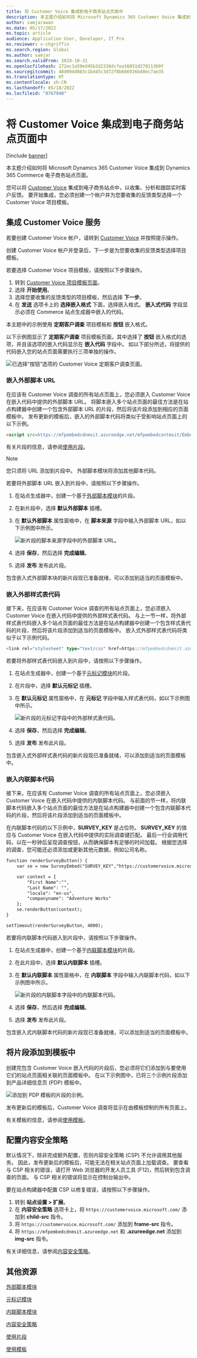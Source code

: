 ```yaml
---
title: 将 Customer Voice 集成到电子商务站点页面中
description: 本主题介绍如何将 Microsoft Dynamics 365 Customer Voice 集成到 Dynamics 365 Commerce 电子商务站点页面。
author: samjarawan
ms.date: 05/17/2022
ms.topic: article
audience: Application User, Developer, IT Pro
ms.reviewer: v-chgriffin
ms.search.region: Global
ms.author: samjar
ms.search.validFrom: 2019-10-31
ms.openlocfilehash: 272ec1a59ed45b2d2336dcfea16051d27011360f
ms.sourcegitcommit: 48d094d083c1bd45c3d72f8b666926b48ec7ae35
ms.translationtype: HT
ms.contentlocale: zh-CN
ms.lasthandoff: 05/18/2022
ms.locfileid: "8767940"
---
```

# <a name="integrate-customer-voice-into-e-commerce-site-pages"></a>将 Customer Voice 集成到电子商务站点页面中

[!include [banner](../includes/banner.md)]

本主题介绍如何将 Microsoft Dynamics 365 Customer Voice 集成到 Dynamics 365 Commerce 电子商务站点页面。

您可以将 [Customer Voice](https://dynamics.microsoft.com/customer-voice/overview/) 集成到电子商务站点中，以收集、分析和跟踪实时客户反馈。 要开始集成，您必须创建一个帐户并为您要收集的反馈类型选择一个 Customer Voice 项目模板。

## <a name="integrate-the-customer-voice-service"></a>集成 Customer Voice 服务

若要创建 Customer Voice 帐户，请转到 [Customer Voice](https://dynamics.microsoft.com/customer-voice/overview/) 并按照提示操作。

创建 Customer Voice 帐户并登录后，下一步是为您要收集的反馈类型选择项目模板。

若要选择 Customer Voice 项目模板，请按照以下步骤操作。

1. 转到 [Customer Voice 项目模板页面](https://customervoice.microsoft.com/Pages/ProjectPage.aspx)。
1. 选择 **开始使用**。
1. 选择您要收集的反馈类型的项目模板，然后选择 **下一步**。
1. 在 **发送** 选项卡上的 **选择嵌入格式** 下面，选择嵌入格式。 **嵌入式代码** 字段显示必须在 Commerce 站点生成器中嵌入的代码。

本主题中的示例使用 **定期客户调查** 项目模板和 **按钮** 嵌入格式。

以下示例图显示了 **定期客户调查** 项目模板页面，其中选择了 **按钮** 嵌入格式的选项，并且该选项的嵌入代码显示在 **嵌入代码** 字段中。 如以下部分所述，将提供的代码嵌入您的站点页面需要执行三项单独的操作。

![已选择“按钮”选项的 Customer Voice 定期客户调查页面。](media/customer-voice-integration-1.png)

### <a name="embed-the-external-script-url"></a>嵌入外部脚本 URL

在应该有 Customer Voice 调查的所有站点页面上，您必须嵌入 Customer Voice 在嵌入代码中提供的外部脚本 URL。 将脚本嵌入多个站点页面的最佳方法是在站点构建器中创建一个包含外部脚本 URL 的片段，然后将该片段添加到相应的页面模板中。 发布更新的模板后，嵌入的外部脚本代码将类似于受影响站点页面上的以下示例。

```html
<script src=https://mfpembedcdnmsit.azureedge.net/mfpembedcontmsit/Embed.js type="text/javascript"></script>
```

有关片段的信息，请参阅[使用片段](work-with-fragments.md)。

> [!NOTE]
> 您只须将 URL 添加到片段中。 外部脚本模块将添加其他脚本代码。

若要将外部脚本 URL 嵌入到片段中，请按照以下步骤操作。

1. 在站点生成器中，创建一个基于[外部脚本模块](script-module.md)的片段。
1. 在新片段中，选择 **默认外部脚本** 插槽。
1. 在 **默认外部脚本** 属性窗格中，在 **脚本来源** 字段中输入外部脚本 URL，如以下示例图中所示。

    ![新片段的脚本来源字段中的外部脚本 URL。](media/customer-voice-integration-2.png)

1. 选择 **保存**，然后选择 **完成编辑**。
1. 选择 **发布** 发布此片段。

包含嵌入式外部脚本块的新片段现已准备就绪，可以添加到适当的页面模板中。

### <a name="embed-the-external-style-sheet-code"></a>嵌入外部样式表代码

接下来，在应该有 Customer Voice 调查的所有站点页面上，您必须嵌入 Customer Voice 在嵌入代码中提供的外部样式表代码。 与上一节一样，将外部样式表代码嵌入多个站点页面的最佳方法是在站点构建器中创建一个包含样式表代码的片段，然后将该片段添加到适当的页面模板中。 嵌入式外部样式表代码将类似于以下示例代码。

```typescript
<link rel="stylesheet" type="text/css" href=https://mfpembedcdnmsit.azureedge.net/mfpembedcontmsit/Embed.css />
```

若要将外部样式表代码嵌入到片段中，请按照以下步骤操作。

1. 在站点生成器中，创建一个基于[元标记模块](metatags-module.md)的片段。
1. 在片段中，选择 **默认元标记** 插槽。
1. 在 **默认元标记** 属性窗格中，在 **元标记** 字段中输入样式表代码，如以下示例图中所示。

    ![新片段的元标记字段中的外部样式表代码。](media/customer-voice-integration-3.png)

1. 选择 **保存**，然后选择 **完成编辑**。
1. 选择 **发布** 发布此片段。

包含嵌入式外部样式表代码的新片段现已准备就绪，可以添加到适当的页面模板中。

### <a name="embed-the-inline-script-code"></a>嵌入内联脚本代码 

接下来，在应该有 Customer Voice 调查的所有站点页面上，您必须嵌入 Customer Voice 在嵌入代码中提供的内联脚本代码。 与前面的节一样，将内联脚本代码嵌入多个站点页面的最佳方法是在站点构建器中创建一个包含内联脚本代码的片段，然后将该片段添加到适当的页面模板中。

在内联脚本代码的以下示例中，**SURVEY\_KEY** 是占位符。 **SURVEY\_KEY** 的值应与 Customer Voice 在嵌入代码中提供的实际调查键匹配。 最后一行会调用代码，以在一秒钟后呈现调查按钮，从而确保脚本有足够的时间加载。 根据您选择的调查，您可能还必须添加或更新其他元数据，例如公司名称。

```html
function renderSurveyButton() {
    var se = new SurveyEmbed("SURVEY_KEY","https://customervoice.microsoft.com/","https://mfpembedcdnmsit.azureedge.net/mfpembedcontmsit/","true");

    var context = {
        "First Name":"",
        "Last Name": "",
        "locale": "en-us",
        "companyname": "Adventure Works"
    };
    se.renderButton(context);
}

setTimeout(renderSurveyButton, 4000);
```

若要将内联脚本代码嵌入到片段中，请按照以下步骤操作。

1. 在站点生成器中，创建一个基于[内联脚本模块](script-module.md)的片段。
1. 在此片段中，选择 **默认内联脚本** 插槽。
1. 在 **默认内联脚本** 属性窗格中，在 **内联脚本** 字段中输入内联脚本代码，如以下示例图中所示。

    ![新片段的内联脚本字段中的内联脚本代码。](media/customer-voice-integration-4.png)

1. 选择 **保存**，然后选择 **完成编辑**。
1. 选择 **发布** 发布此片段。

包含嵌入式内联脚本代码的新片段现已准备就绪，可以添加到适当的页面模板中。

## <a name="add-fragments-to-a-template"></a>将片段添加到模板中

创建完包含 Customer Voice 嵌入代码的片段后，您必须将它们添加到与要使用它们的站点页面相关联的页面模板中。 在以下示例图中，已将三个示例片段添加到产品详细信息页 (PDP) 模板中。

![添加到 PDP 模板的片段的示例。](media/customer-voice-integration-5.png)

发布更新后的模板后，Customer Voice 调查将显示在由模板控制的所有页面上。

有关模板的信息，请参阅[使用模板](work-with-templates.md)。

## <a name="configure-content-security-policy"></a>配置内容安全策略

默认情况下，除非完成额外配置，否则内容安全策略 (CSP) 不允许调用其他服务。 因此，发布更新后的模板后，可能无法在相关站点页面上加载调查。 要查看与 CSP 相关的错误，请打开 Web 浏览器的开发人员工具 (F12)，然后转到包含调查的页面。 与 CSP 相关的错误将显示在控制台输出中。

要在站点构建器中配置 CSP 以修复错误，请按照以下步骤操作。

1. 转到 **站点设置 \> 扩展**。
1. 在 **内容安全策略** 选项卡上，将 `https://customervoice.microsoft.com/` 添加到 **child-src** 指令。
1. 将 `https://customervoice.microsoft.com/` 添加到 **frame-src** 指令。
1. 将 `https://mfpembedcdnmsit.azureedge.net` 和 **.azureedge.net** 添加到 **img-src** 指令。

有关详细信息，请参阅[内容安全策略](manage-csp.md)。

## <a name="additional-resources"></a>其他资源

[外部脚本模块](script-module.md)

[元标记模块](metatags-module.md)

[内联脚本模块](script-module.md)

[内容安全策略](manage-csp.md)

[使用片段](work-with-fragments.md)

[使用模板](work-with-templates.md)
